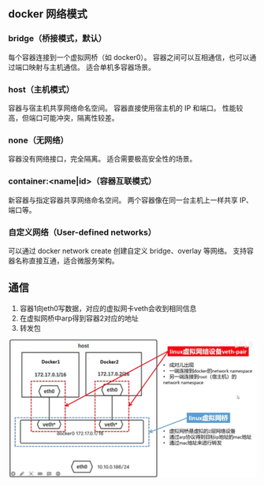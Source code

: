 ## docker 网络模式

### bridge（桥接模式，默认）

每个容器连接到一个虚拟网桥（如 docker0）。
容器之间可以互相通信，也可以通过端口映射与主机通信。
适合单机多容器场景。

### host（主机模式）

容器与宿主机共享网络命名空间。
容器直接使用宿主机的 IP 和端口。
性能较高，但端口可能冲突，隔离性较差。

### none（无网络）

容器没有网络接口，完全隔离。
适合需要极高安全性的场景。

### container:<name|id>（容器互联模式）

新容器与指定容器共享网络命名空间。
两个容器像在同一台主机上一样共享 IP、端口等。

### 自定义网络（User-defined networks）

可以通过 docker network create 创建自定义 bridge、overlay 等网络。
支持容器名称直接互通，适合微服务架构。

## 通信

1. 容器1向eth0写数据，对应的虚拟网卡veth会收到相同信息
2. 在虚拟网桥中arp得到容器2对应的地址
3. 转发包

![avatar](./images/net-ns.png)

